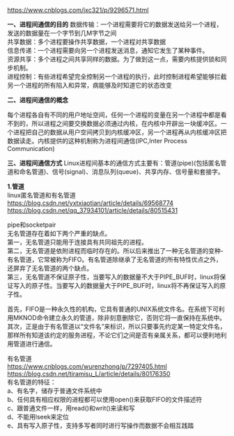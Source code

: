 https://www.cnblogs.com/jxc321/p/9296571.html    

**一、进程间通信的目的**
数据传输：一个进程需要将它的数据发送给另一个进程，发送的数据量在一个字节到几M字节之间  
共享数据：多个进程要操作共享数据，一个进程对共享数据  
信息传递：一个进程需要向另一个进程发送消息，通知它发生了某种事件。  
资源共享：多个进程之间共享同样的数据。为了做到这一点，需要内核提供锁和同步机制。  
进程控制：有些进程希望完全控制另一个进程的执行，此时控制进程希望能够拦截另一个进程的所有陷入和异常，病能够及时知道它的状态改变  

**二、进程间通信的概念**  

每个进程各自有不同的用户地址空间，任何一个进程的变量在另一个进程中都是看不到的，所以进程之间要交换数据必须通过内核，在内核中开辟出一块缓冲区。一个进程把自己的数据从用户空间拷贝到内核缓冲区，另一个进程再从内核缓冲区把数据读走。内核提供的这种机制称为进程间通信(IPC,Inter Process Communication)  

**三、进程间通信方式**
Linux进程间基本的通信方式主要有：管道(pipe)(包括匿名管道和命名管道)、信号(signal)、消息队列(queue)、共享内存、信号量和套接字。

**1.管道**  
linux匿名管道和有名管道    
https://blog.csdn.net/yxtxiaotian/article/details/69568774  
https://blog.csdn.net/qq_37934101/article/details/80515431 

pipe和socketpair  
无名管道存在着如下两个严重的缺点。  
    第一，无名管道只能用于连接具有共同祖先的进程。  
    第二，无名管道是依附进程而临时存在的。所以后来推出了一种无名管道的变种-有名管道，它常被称为FIFO。有名管道除继承了无名管道的所有特性优点之外，还屏弃了无名管道的两个缺点。   
    第三，无名管道不保证原子性，当要写入的数据量不大于PIPE_BUF时，linux将保证写入的原子性。当要写入的数据量大于PIPE_BUF时，linux将不再保证写入的原子性。  
    
首先，FIFO是一种永久性的机构，它具有普通的UNIX系统文件名。在系统下可利用MKNOD命令建立永久的管道，除非刻意删除它，否则它将一直保持在系统中。  
其次，正是由于有名管道以“文件名”来标识，所以只要事先约定某一特定文件名，那样所有知道该约定的服务进程，不论它们之间是否有亲属关系，都可以便利地利用管道进行通信。  

有名管道   
https://www.cnblogs.com/wurenzhong/p/7297405.html  
https://blog.csdn.net/tiramisu_L/article/details/80176350    
有名管道的特征：  
a、有名字，储存于普通文件系统中  
b、任何具有相应权限的进程都可以使用open()来获取FIFO的文件描述符  
c、跟普通文件一样，用read()和writ()来读和写  
d、不能用lseek来定位  
e、具有写入原子性，支持多写者同时进行写操作而数据不会相互践踏  

